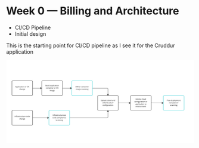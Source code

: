 # Week 0 — Billing and Architecture

- CI/CD Pipeline 
- Initial design

This is the starting point for CI/CD pipeline as I see it for the Cruddur application

![Cruddur CI/CD pipeline](_docs/assets/DevSecOpsPipline.png)
